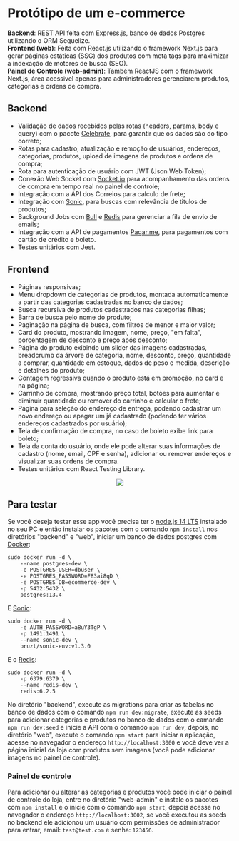 # Protótipo de um e-commerce
<strong>Backend</strong>: REST API feita com Express.js, banco de dados Postgres utilizando o ORM Sequelize.</br>
<strong>Frontend (web)</strong>: Feita com React.js utilizando o framework Next.js para gerar páginas estáticas (SSG) dos produtos com meta tags para maximizar a indexação de motores de busca (SEO).</br>
<strong>Painel de Controle (web-admin)</strong>: Também ReactJS com o framework Next.js, área acessivel apenas para administradores gerenciarem produtos, categorias e ordens de compra.

## Backend
- Validação de dados recebidos pelas rotas (headers, params, body e query) com o pacote [Celebrate](https://github.com/arb/celebrate), para garantir que os dados são do tipo correto;
- Rotas para cadastro, atualização e remoção de usuários, endereços, categorias, produtos, upload de imagens de produtos e ordens de compra;
- Rota para autenticação de usuário com JWT (Json Web Token);
- Conexão Web Socket com [Socket.io](https://github.com/socketio/socket.io) para acompanhamento das ordens de compra em tempo real no painel de controle;
- Integração com a API dos Correios para calculo de frete;
- Integração com [Sonic](https://github.com/valeriansaliou/sonic), para buscas com relevância de titulos de produtos;
- Background Jobs com [Bull](https://github.com/OptimalBits/bull) e [Redis](https://github.com/redis/redis) para gerenciar a fila de envio de emails;
- Integração com a API de pagamentos [Pagar.me](https://pagar.me/), para pagamentos com cartão de crédito e boleto.
- Testes unitários com Jest.

## Frontend
- Páginas responsivas;
- Menu dropdown de categorias de produtos, montada automaticamente a partir das categorias cadastradas no banco de dados;
- Busca recursiva de produtos cadastrados nas categorias filhas;
- Barra de busca pelo nome do produto;
- Paginação na página de busca, com filtros de menor e maior valor;
- Card do produto, mostrando imagem, nome, preço, "em falta", porcentagem de desconto e preço após desconto;
- Página do produto exibindo um slider das imagens cadastradas, breadcrumb da árvore de categoria, nome, desconto, preço, quantidade a comprar, quantidade em estoque, dados de peso e medida, descrição e detalhes do produto;
- Contagem regressiva quando o produto está em promoção, no card e na página;
- Carrinho de compra, mostrando preço total, botões para aumentar e diminuir quantidade ou remover do carrinho e calcular o frete;
- Página para seleção do endereço de entrega, podendo cadastrar um novo endereço ou apagar um já cadastrado (podendo ter vários endereços cadastrados por usuário);
- Tela de confirmação de compra, no caso de boleto exibe link para boleto;
- Tela da conta do usuário, onde ele pode alterar suas informações de cadastro (nome, email, CPF e senha), adicionar ou remover endereços e visualizar suas ordens de compra.
- Testes unitários com React Testing Library.

<p align="center">
  <img src="https://github.com/bruzt/exemplo-ecommerce/blob/master/ecommerce1.gif?raw=true">
</p>

## Para testar

Se você deseja testar esse app você precisa ter o [node.js 14 LTS](https://nodejs.org/) instalado no seu PC e então instalar os pacotes com o comando ``` npm install ``` nos diretórios "backend" e "web", iniciar um banco de dados postgres com [Docker](https://www.docker.com/):

```
sudo docker run -d \
    --name postgres-dev \
    -e POSTGRES_USER=dbuser \
    -e POSTGRES_PASSWORD=F83ai8qD \
    -e POSTGRES_DB=ecommerce-dev \
    -p 5432:5432 \
    postgres:13.4
```

E [Sonic](https://github.com/valeriansaliou/sonic):

```
sudo docker run -d \
    -e AUTH_PASSWORD=a8uY3TgP \
    -p 1491:1491 \
    --name sonic-dev \
    bruzt/sonic-env:v1.3.0
```

E o [Redis](https://github.com/redis/redis):

```
sudo docker run -d \
    -p 6379:6379 \
    --name redis-dev \
    redis:6.2.5
```

No diretório "backend", execute as migrations para criar as tabelas no banco de dados com o comando ``` npm run dev:migrate ```, execute as seeds para adicionar categorias e produtos no banco de dados com o camando ``` npm run dev:seed ``` e inicie a API com o comando ``` npm run dev ```, depois, no diretório "web", execute o comando ``` npm start ``` para iniciar a aplicação, acesse no navegador o endereço ``` http://localhost:3000 ``` e você deve ver a página inicial da loja com produtos sem imagens (você pode adicionar imagens no painel de controle).

### Painel de controle

Para adicionar ou alterar as categorias e produtos você pode iniciar o painel de controle do loja, entre no diretório "web-admin" e instale os pacotes com ``` npm install ``` e o inicie com o comando ``` npm start ```, depois acesse no navegador o endereço ``` http://localhost:3002 ```, se você executou as seeds no backend ele adicionou um usuário com permissões de administrador para entrar, email: ```test@test.com``` e senha: ```123456```.
